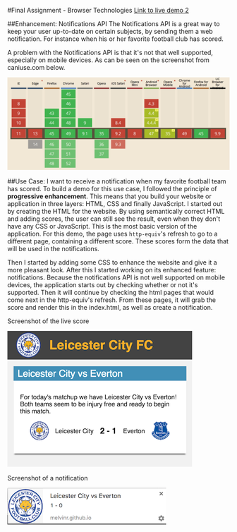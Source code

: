 #Final Assignment - Browser Technologies
[Link to live demo 2](http://melvinr.github.io/Browser%20Technologies/Week%203-versie%202/index.html)


##Enhancement: Notifications API
The Notifications API is a great way to keep your user up-to-date on certain subjects, by sending them a web notification. For instance when his or her favorite football club has scored.

A problem with the Notifications API is that it's not that well supported, especially on mobile devices. As can be seen on the screenshot from caniuse.com below.

![CanIUse](readme-images/caniuse.png)

##Use Case: I want to receive a notification when my favorite football team has scored.
To build a demo for this use case, I followed the principle of **progressive enhancement**. This means that you build your website or application in three layers: HTML, CSS and finally JavaScript. I started out by creating the HTML for the website. By using semantically correct HTML and adding scores, the user can still see the result, even when they don't have any CSS or JavaScript. This is the most basic version of the application. For this demo, the page uses `http-equiv`'s refresh to go to a different page, containing a different score. These scores form the data that will be used in the notifications.

Then I started by adding some CSS to enhance the website and give it a more pleasant look. After this I started working on its enhanced feature: notifications. Because the notifications API is not well supported on mobile devices, the application starts out by checking whether or not it's supported. Then it will continue by checking the html pages that would come next in the http-equiv's refresh. From these pages, it will grab the score and render this in the index.html, as well as create a notification.

Screenshot of the live score

 ![LiveScore](readme-images/score.png)

Screenshot of a notification

 ![LiveScore](readme-images/notification.png)

